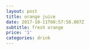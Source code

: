```yaml
---
layout: post
title: orange juice
date: 2017-10-11T00:57:58.807Z
subtitle: fresh orange
price: '1'
categories: drink
---
```


